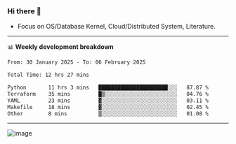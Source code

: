 ### Hi there 👋
<!-- * Daily Meditation via Leetcode/Competitive-Programming. -->
* Focus on OS/Database Kernel, Cloud/Distributed System, Literature.

-------

📊 **Weekly development breakdown**
<!--START_SECTION:waka-->

```txt
From: 30 January 2025 - To: 06 February 2025

Total Time: 12 hrs 27 mins

Python       11 hrs 3 mins   ██████████████████████░░░   87.87 %
Terraform    35 mins         █▒░░░░░░░░░░░░░░░░░░░░░░░   04.76 %
YAML         23 mins         ▓░░░░░░░░░░░░░░░░░░░░░░░░   03.11 %
Makefile     18 mins         ▓░░░░░░░░░░░░░░░░░░░░░░░░   02.45 %
Other        8 mins          ▒░░░░░░░░░░░░░░░░░░░░░░░░   01.08 %
```

<!--END_SECTION:waka-->

-------

<!-- [![Leetcode Stats](https://leetcard.jacoblin.cool/hzhang413?font=Fira+Mono)](https://leetcode.com/fxrc) -->
![image](./cyberpunk-ghost-in-the-shell.gif)
<!--![image](./gis-archive.png)-->
